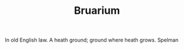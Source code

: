 ---
title: Bruarium
letter: B
permalink: "/definitions/bld-bruarium.html"
body: In old English law. A heath ground; ground where heath grows. Spelman
published_at: '2018-07-07'
source: Black's Law Dictionary 2nd Ed (1910)
layout: post
---